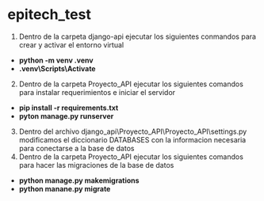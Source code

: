# epitech_test
1. Dentro de la carpeta django-api ejecutar los siguientes conmandos para crear y activar el entorno virtual  
 - **python -m venv .venv**
 - **.venv\Scripts\Activate**
 2. Dentro de la carpeta Proyecto_API ejecutar los siguientes comandos para instalar requerimientos e iniciar el servidor
 - **pip install -r requirements.txt**
 - **pyton manage.py runserver**
 3. Dentro del archivo django_api\Proyecto_API\Proyecto_API\settings.py modificamos el diccionario DATABASES con la informacion necesaria para conectarse a la base de datos
 4. Dentro de la carpeta Proyecto_API ejecutar los siguientes comandos para hacer las migraciones de la base de datos
 - **python manage.py makemigrations**
 - **python manane.py migrate**
  
